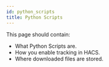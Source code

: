 ```yaml
---
id: python_scripts
title: Python Scripts
---
```


This page should contain:

- What Python Scripts are.
- How you enable tracking in HACS.
- Where downloaded files are stored.
